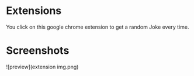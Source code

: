 # Extensions
You click on this google chrome extension to get a random Joke every time.
# Screenshots
![preview](extension img.png)
